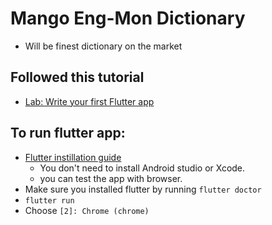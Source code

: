 # Mango Eng-Mon Dictionary
- Will be finest dictionary on the market



## Followed this tutorial
- [Lab: Write your first Flutter app](https://docs.flutter.dev/get-started/codelab)


## To run flutter app:
- [Flutter instillation guide](https://docs.flutter.dev/get-started/install/macos)
  - You don't need to install Android studio or Xcode.
  - you can test the app with browser.
- Make sure you installed flutter by running `flutter doctor`
- `flutter run` 
- Choose `[2]: Chrome (chrome)` 